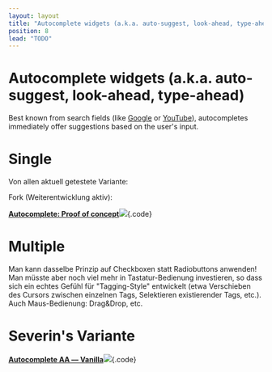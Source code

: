 ```yaml
---
layout: layout
title: "Autocomplete widgets (a.k.a. auto-suggest, look-ahead, type-ahead)"
position: 8
lead: "TODO"
---
```


# Autocomplete widgets (a.k.a. auto-suggest, look-ahead, type-ahead)

Best known from search fields (like [Google](https://www.google.com) or [YouTube](https://www.youtube.com)), autocompletes immediately offer suggestions based on the user's input.

# Single

Von allen aktuell getestete Variante:

[](@code-accessibility-developer-guide-VrqoXj)

Fork (Weiterentwicklung aktiv):

[**Autocomplete: Proof of concept**![](https://s3-us-west-2.amazonaws.com/i.cdpn.io/1279260.aVMqdb.small.6d572e01-1736-44e4-91a8-3618896b5bf3.png)](https://codepen.io/accessibility-developer-guide/pen/aVMqdb){.code}

# Multiple

Man kann dasselbe Prinzip auf Checkboxen statt Radiobuttons anwenden! Man müsste aber noch viel mehr in Tastatur-Bedienung investieren, so dass sich ein echtes Gefühl für "Tagging-Style" entwickelt (etwa Verschieben des Cursors zwischen einzelnen Tags, Selektieren existierender Tags, etc.). Auch Maus-Bedienung: Drag&Drop, etc.

# Severin's Variante

[**Autocomplete AA –– Vanilla**![](https://s3-us-west-2.amazonaws.com/i.cdpn.io/96540.dRvLvj.small.2647a45b-498d-4491-bf74-2ecb1f98ca08.png)](https://codepen.io/betabong/pen/dRvLvj){.code}